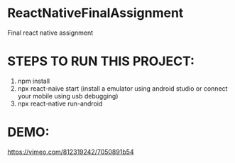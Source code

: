 # ReactNativeFinalAssignment
Final react native assignment

# STEPS TO RUN THIS PROJECT:
  1. npm install
  2. npx react-naive start (install a emulator using android studio or connect your mobile using usb debugging)
  3. npx react-native run-android
  
# DEMO: 

https://vimeo.com/812319242/7050891b54
